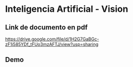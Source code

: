 # Inteligencia Artificial - Vision
## Link de documento en pdf
https://drive.google.com/file/d/1H2G7GaBGc-zF1i585YDf_tFUo3mzAFTJ/view?usp=sharing


## Demo
